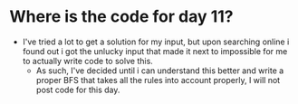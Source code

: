# Where is the code for day 11?

- I've tried a lot to get a solution for my input, but upon searching online i found out i got the unlucky input that made it next to impossible for me to actually write code to solve this.
  - As such, I've decided until i can understand this better and write a proper BFS that takes all the rules into account properly, I will not post code for this day.